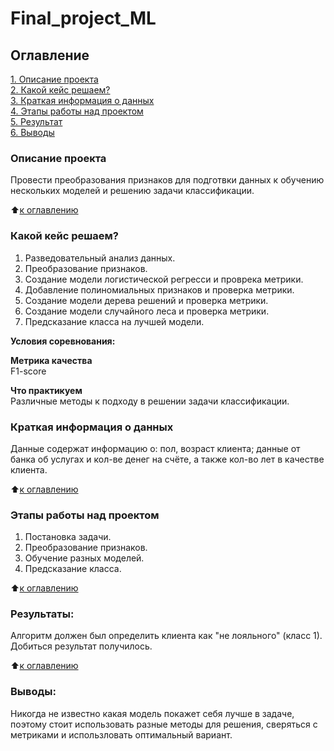 # Final_project_ML
## 
## Оглавление  
[1. Описание проекта](.README.md#Описание-проекта)  
[2. Какой кейс решаем?](.README.md#Какой-кейс-решаем)  
[3. Краткая информация о данных](.README.md#Краткая-информация-о-данных)  
[4. Этапы работы над проектом](.README.md#Этапы-работы-над-проектом)  
[5. Результат](.README.md#Результат)    
[6. Выводы](.README.md#Выводы) 

### Описание проекта    
Провести преобразования признаков для подготвки данных к обучению нескольких моделей и решению задачи классификации.

:arrow_up:[к оглавлению](_)


### Какой кейс решаем?    
1. Разведовательный анализ данных.
2. Преобразование признаков.
3. Создание модели логистической регресси и проврека метрики.
4. Добавление полиномиальных признаков и проверка метрики.
5. Создание модели дерева решений и проверка метрики.
6. Создание модели случайного леса и проверка метрики.
7. Предсказание класса на лучшей модели.

**Условия соревнования:**  


**Метрика качества**     
F1-score

**Что практикуем**     
Различные методы к подходу в решении задачи классификации.


### Краткая информация о данных
Данные содержат информацию о: пол, возраст клиента; данные от банка об услугах и кол-ве денег на счёте, а также кол-во лет в качестве клиента.
  
:arrow_up:[к оглавлению](.README.md#Оглавление)


### Этапы работы над проектом 
1. Постановка задачи.
2. Преобразование признаков.
3. Обучение разных моделей.
4. Предсказание класса.

:arrow_up:[к оглавлению](.README.md#Оглавление)


### Результаты:  
Алгоритм должен был определить клиента как "не лояльного" (класс 1). Добиться результат получилось.

:arrow_up:[к оглавлению](.README.md#Оглавление)


### Выводы:  
Никогда не известно какая модель покажет себя лучше в задаче, поэтому стоит использовать разные методы для решения, сверяться с метриками и использловать оптимальный вариант.
